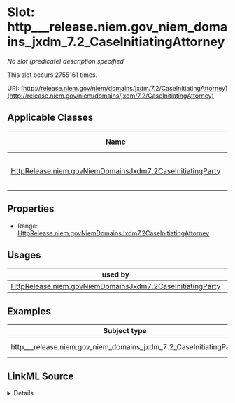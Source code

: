 

# Slot: http___release.niem.gov_niem_domains_jxdm_7.2_CaseInitiatingAttorney


_No slot (predicate) description specified_






This slot occurs 2755161 times.


URI: [http://release.niem.gov/niem/domains/jxdm/7.2/CaseInitiatingAttorney](http://release.niem.gov/niem/domains/jxdm/7.2/CaseInitiatingAttorney)



<!-- no inheritance hierarchy -->





## Applicable Classes

| Name | Description | Modifies Slot |
| --- | --- | --- |
| [HttpRelease.niem.govNiemDomainsJxdm7.2CaseInitiatingParty](../classes/HttpRelease.niem.govNiemDomainsJxdm7.2CaseInitiatingParty.md) | No class (type) description specified |  yes  |







## Properties

* Range: [HttpRelease.niem.govNiemDomainsJxdm7.2CaseInitiatingAttorney](../classes/HttpRelease.niem.govNiemDomainsJxdm7.2CaseInitiatingAttorney.md)

## Usages

| used by | used in | type | used |
| ---  | --- | --- | --- |
| [HttpRelease.niem.govNiemDomainsJxdm7.2CaseInitiatingParty](../classes/HttpRelease.niem.govNiemDomainsJxdm7.2CaseInitiatingParty.md) | [HttpRelease.niem.govNiemDomainsJxdm7.2CaseInitiatingAttorney](../classes/HttpRelease.niem.govNiemDomainsJxdm7.2CaseInitiatingAttorney.md) | range | [HttpRelease.niem.govNiemDomainsJxdm7.2CaseInitiatingAttorney](../classes/HttpRelease.niem.govNiemDomainsJxdm7.2CaseInitiatingAttorney.md) |







## Examples

| Subject type | Object type | Example subject | Example object | Occurrences |
| --- | --- | --- | --- | --- |
| http___release.niem.gov_niem_domains_jxdm_7.2_CaseInitiatingParty | http___release.niem.gov_niem_domains_jxdm_7.2_CaseInitiatingAttorney | scales:/Agent/akd;;1:16-cr-00001_a1 | scales:/Agent/akd;;1:16-cr-00001_a5 | 2755161 |




## LinkML Source

<details>

```yaml
name: http___release.niem.gov_niem_domains_jxdm_7.2_CaseInitiatingAttorney
annotations:
  count:
    tag: count
    value: 2755161
description: No slot (predicate) description specified
examples:
- object:
    example_object: scales:/Agent/akd;;1:16-cr-00001_a5
    example_object_type: http___release.niem.gov_niem_domains_jxdm_7.2_CaseInitiatingAttorney
    example_predicate: http://release.niem.gov/niem/domains/jxdm/7.2/CaseInitiatingAttorney
    example_subject: scales:/Agent/akd;;1:16-cr-00001_a1
    example_subject_type: http___release.niem.gov_niem_domains_jxdm_7.2_CaseInitiatingParty
from_schema: scales-kg
rank: 1000
slot_uri: http://release.niem.gov/niem/domains/jxdm/7.2/CaseInitiatingAttorney
alias: http___release.niem.gov_niem_domains_jxdm_7.2_CaseInitiatingAttorney
domain_of:
- http___release.niem.gov_niem_domains_jxdm_7.2_CaseInitiatingParty
range: http___release.niem.gov_niem_domains_jxdm_7.2_CaseInitiatingAttorney

```
</details>
